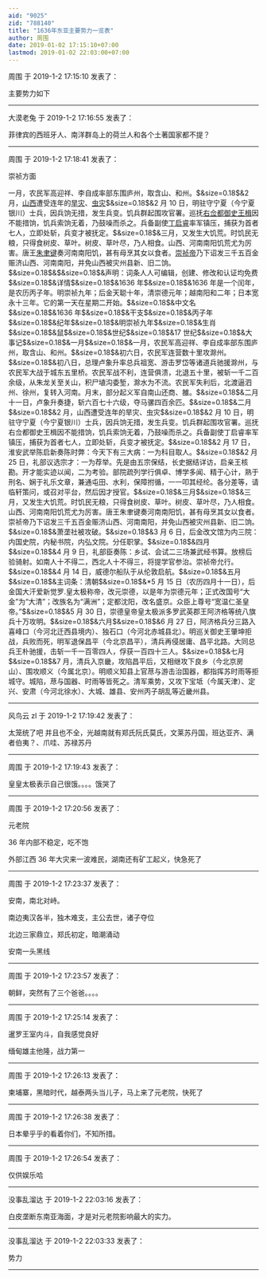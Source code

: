 ```yaml
---
aid: "9025"
zid: "788140"
title: "1636年东亚主要势力一览表"
author: 周围
date: 2019-01-02 17:15:10+07:00
lastmod: 2019-01-02 22:03:00+07:00
---
```


周围 于 2019-1-2 17:15:10 发表了：

主要势力如下

---

大漠老兔 于 2019-1-2 17:16:55 发表了：

菲律宾的西班牙人、南洋群岛上的荷兰人和各个土著国家都不提？

---

周围 于 2019-1-2 17:18:41 发表了：

崇祯方面

一月，农民军高迎祥、李自成率部东围庐州，取含山、和州。\$&size=0.18\$&2 月，[山西](https://baike.baidu.com/item/%E5%B1%B1%E8%A5%BF/188460)遭受连年的[旱灾](https://baike.baidu.com/item/%E6%97%B1%E7%81%BE)、[虫灾](https://baike.baidu.com/item/%E8%99%AB%E7%81%BE)\$&size=0.18\$&2 月 10 日，明驻守宁夏（今宁夏银川）士兵，因兵饷无措，发生兵变。饥兵群起围攻官署。巡抚[右佥都御史](https://baike.baidu.com/item/%E5%8F%B3%E4%BD%A5%E9%83%BD%E5%BE%A1%E5%8F%B2)[王楫](https://baike.baidu.com/item/%E7%8E%8B%E6%A5%AB)因不能措饷，饥兵索饷无着，乃鼓噪而杀之。兵备副使[丁启睿](https://baike.baidu.com/item/%E4%B8%81%E5%90%AF%E7%9D%BF)率军镇压，捕获为首者七人，立即处斩，兵变才被抚定。\$&size=0.18\$&三月，又发生大饥荒。时饥民无粮，只得食树皮、草叶。树皮、草叶尽，乃人相食。山西、河南南阳饥荒尤为厉害。唐王[朱聿键](https://baike.baidu.com/item/%E6%9C%B1%E8%81%BF%E9%94%AE)奏河南南阳饥，甚有母烹其女以食者。[崇祯帝](https://baike.baidu.com/item/%E5%B4%87%E7%A5%AF%E5%B8%9D)乃下诏发三千五百金赈济山西、河南南阳，并免山西被灾州县新、旧二饷。\$&size=0.18\$&\$&size=0.18\$&声明：词条人人可编辑，创建、修改和认证均免费\$&size=0.18\$&详情\$&size=0.18\$&1636 年\$&size=0.18\$&1636 年是一个闰年，是农历丙子年。明崇祯九年；后金天聪十年，清崇德元年；越南阳和二年；日本宽永十三年。它的第一天在星期二开始。\$&size=0.18\$&中文名\$&size=0.18\$&1636 年\$&size=0.18\$&干支\$&size=0.18\$&丙子年\$&size=0.18\$&纪年\$&size=0.18\$&明崇祯九年\$&size=0.18\$&生肖\$&size=0.18\$&鼠\$&size=0.18\$&世纪\$&size=0.18\$&17 世纪\$&size=0.18\$&大事记\$&size=0.18\$&一月\$&size=0.18\$&一月，农民军高迎祥、李自成率部东围庐州，取含山、和州。\$&size=0.18\$&初六日，农民军连营数十里攻滁州。\$&size=0.18\$&初八日，总理卢象升率总兵祖宽、游击罗岱等诸道兵驰援滁州，与农民军大战于城东五里桥。农民军战不利，连营俱溃，北退五十里，被斩一千二百余级，从朱龙关至关山，积尸埴沟委堑，滁水为不流。农民军失利后，北渡逼泗州、徐州，复转入河南。月末，部分起义军自南山还商、雒。\$&size=0.18\$&二月十一日，卢象升奏捷，斩六百七十六级，夺马骡四百余匹。\$&size=0.18\$&二月\$&size=0.18\$&2 月，山西遭受连年的旱灾、虫灾\$&size=0.18\$&2 月 10 日，明驻守宁夏（今宁夏银川）士兵，因兵饷无措，发生兵变。饥兵群起围攻官署。巡抚右佥都御史王楫因不能措饷，饥兵索饷无着，乃鼓噪而杀之。兵备副使丁启睿率军镇压，捕获为首者七人，立即处斩，兵变才被抚定。\$&size=0.18\$&2 月 17 日，淮安武举陈启新奏陈时弊：今天下有三大病：一为科目取人。\$&size=0.18\$&2 月 25 日，礼部议选宗才：一为荐举。先是由五宗保结，长史据结详访，启亲王核勘。开才能实迹以闻，二为考验。部院疏列学行俱卓、博学多闻、精于心计，熟于刑名、娴于礼乐文章，兼通屯田、水利，保障拊循，一一叩其经纶。各分差等，请临轩策问，或召对平台，然后因才授官。\$&size=0.18\$&三月\$&size=0.18\$&三月，又发生大饥荒。时饥民无粮，只得食树皮、草叶。树皮、草叶尽，乃人相食。山西、河南南阳饥荒尤为厉害。唐王朱聿键奏河南南阳饥，甚有母烹其女以食者。崇祯帝乃下诏发三千五百金赈济山西、河南南阳，并免山西被灾州县新、旧二饷。\$&size=0.18\$&萧垄社被攻破。\$&size=0.18\$&3 月 6 日，后金改文馆为内三院：内国史院，内秘书院，内弘文院。分任职掌。\$&size=0.18\$&四月\$&size=0.18\$&4 月 9 日，礼部臣奏陈：乡试、会试二三场兼武经书算。放榜后验骑射。如南人十不得二，西北人十不得三，将提学官参治。崇祯帝允行。\$&size=0.18\$&4 月 14 日，威德尔船队于从伦敦启航。\$&size=0.18\$&五月\$&size=0.18\$&主词条：清朝\$&size=0.18\$&\*5 月 15 日（农历四月十一日），后金国大汗爱新觉罗.皇太极称帝，改元崇德，以是年为崇德元年；正式改国号“大金”为“大清”；改族名为“满洲”；定都沈阳，改名盛京。众臣上尊号“宽温仁圣皇帝。”\$&size=0.18\$&5 月 30 日，崇德皇帝皇太极派多罗武英郡王阿济格等统八旗兵十万攻明。\$&size=0.18\$&六月\$&size=0.18\$&6 月 27 日，阿济格兵分三路入喜峰口（今河北迁西县境内）、独石口（今河北赤城县北）。明巡关御史王肇坤拒战，兵败而死，明军退保昌平（今北京昌平），清兵再侵居庸、昌平北路。大同总兵王朴驰援，击斩一千一百零四人，俘获一百四十三人。\$&size=0.18\$&七月\$&size=0.18\$&7 月，清兵入京畿，攻陷昌平后，又相继攻下良乡（今北京房山）、围攻顺义（今属北京）。明顺义知县上官荩与游击治国器，都指挥苏时雨等拒城守。城陷，荩与国器、时雨等皆死之。清军乘势，又攻下宝坻（今属天津）、定兴、安肃（今河北徐水）、大城、雄县、安州丙子胡乱等近畿州县。

---

风鸟云 zl 于 2019-1-2 17:19:42 发表了：

太笼统了吧 并且也不全，光越南就有郑氏阮氏莫氏，文莱苏丹国，班达亚齐、满者伯夷？、爪哇、苏禄苏丹

---

周围 于 2019-1-2 17:19:43 发表了：

皇皇太极表示自己很饿。。。。饿哭了

---

周围 于 2019-1-2 17:20:56 发表了：

元老院

36 年内部不稳定，吃不饱

外部江西 36 年大灾来一波难民，湖南还有矿工起义，快急死了

---

周围 于 2019-1-2 17:23:37 发表了：

安南，南北对峙。

南边夷汉各半，独木难支，主公去世，诸子夺位

北边三家鼎立，郑氏初定，暗潮涌动

安南一头黑线

---

周围 于 2019-1-2 17:23:57 发表了：

朝鲜，突然有了三个爸爸。。。。

---

周围 于 2019-1-2 17:25:14 发表了：

暹罗王室内斗，自我感觉良好

缅甸雄主他隆，战力第一

---

周围 于 2019-1-2 17:26:13 发表了：

柬埔寨，黑暗时代，越泰两头当儿子，马上来了元老院，快死了

---

周围 于 2019-1-2 17:26:38 发表了：

日本晕乎乎的看着你们，不知所措。

---

周围 于 2019-1-2 17:26:54 发表了：

仅供娱乐哈

---

没事乱溜达 于 2019-1-2 22:03:16 发表了：

白皮垄断东南亚海面，才是对元老院影响最大的实力。

---

没事乱溜达 于 2019-1-2 22:03:33 发表了：

势力

---
